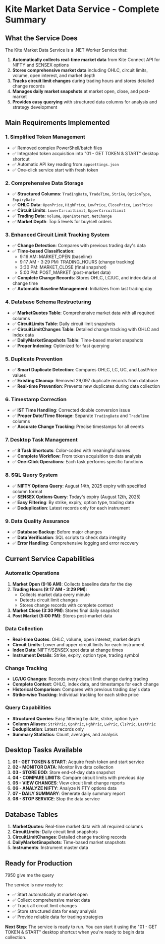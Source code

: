 # Kite Market Data Service - Complete Summary

## What the Service Does

The Kite Market Data Service is a .NET Worker Service that:

1. **Automatically collects real-time market data** from Kite Connect API for NIFTY and SENSEX options
2. **Stores comprehensive market data** including OHLC, circuit limits, volume, open interest, and market depth
3. **Tracks circuit limit changes** during trading hours and stores detailed change records
4. **Manages daily market snapshots** at market open, close, and post-market
5. **Provides easy querying** with structured data columns for analysis and strategy development

## Main Requirements Implemented

### 1. **Simplified Token Management**
- ✅ Removed complex PowerShell/batch files
- ✅ Integrated token acquisition into "01 - GET TOKEN & START" desktop shortcut
- ✅ Automatic API key reading from `appsettings.json`
- ✅ One-click service start with fresh token

### 2. **Comprehensive Data Storage**
- ✅ **Structured Columns**: `TradingDate`, `TradeTime`, `Strike`, `OptionType`, `ExpiryDate`
- ✅ **OHLC Data**: `OpenPrice`, `HighPrice`, `LowPrice`, `ClosePrice`, `LastPrice`
- ✅ **Circuit Limits**: `LowerCircuitLimit`, `UpperCircuitLimit`
- ✅ **Trading Data**: `Volume`, `OpenInterest`, `NetChange`
- ✅ **Market Depth**: Top 5 levels for buy/sell orders

### 3. **Enhanced Circuit Limit Tracking System**
- ✅ **Change Detection**: Compares with previous trading day's data
- ✅ **Time-based Classification**: 
  - 9:16 AM: MARKET_OPEN (baseline)
  - 9:17 AM - 3:29 PM: TRADING_HOURS (change tracking)
  - 3:30 PM: MARKET_CLOSE (final snapshot)
  - 5:00 PM: POST_MARKET (post-market data)
- ✅ **Complete Change Records**: Stores OHLC, LC/UC, and index data at change time
- ✅ **Automatic Baseline Management**: Initializes from last trading day

### 4. **Database Schema Restructuring**
- ✅ **MarketQuotes Table**: Comprehensive market data with all required columns
- ✅ **CircuitLimits Table**: Daily circuit limit snapshots
- ✅ **CircuitLimitChanges Table**: Detailed change tracking with OHLC and index data
- ✅ **DailyMarketSnapshots Table**: Time-based market snapshots
- ✅ **Proper Indexing**: Optimized for fast querying

### 5. **Duplicate Prevention**
- ✅ **Smart Duplicate Detection**: Compares OHLC, LC, UC, and LastPrice values
- ✅ **Existing Cleanup**: Removed 29,097 duplicate records from database
- ✅ **Real-time Prevention**: Prevents new duplicates during data collection

### 6. **Timestamp Correction**
- ✅ **IST Time Handling**: Corrected double conversion issue
- ✅ **Proper Date/Time Storage**: Separate `TradingDate` and `TradeTime` columns
- ✅ **Accurate Change Tracking**: Precise timestamps for all events

### 7. **Desktop Task Management**
- ✅ **8 Task Shortcuts**: Color-coded with meaningful names
- ✅ **Complete Workflow**: From token acquisition to data analysis
- ✅ **One-Click Operations**: Each task performs specific functions

### 8. **SQL Query System**
- ✅ **NIFTY Options Query**: August 14th, 2025 expiry with specified column format
- ✅ **SENSEX Options Query**: Today's expiry (August 12th, 2025)
- ✅ **Easy Filtering**: By strike, expiry, option type, trading date
- ✅ **Deduplication**: Latest records only for each instrument

### 9. **Data Quality Assurance**
- ✅ **Database Backup**: Before major changes
- ✅ **Data Verification**: SQL scripts to check data integrity
- ✅ **Error Handling**: Comprehensive logging and error recovery

## Current Service Capabilities

### **Automatic Operations**
1. **Market Open (9:16 AM)**: Collects baseline data for the day
2. **Trading Hours (9:17 AM - 3:29 PM)**: 
   - Collects market data every minute
   - Detects circuit limit changes
   - Stores change records with complete context
3. **Market Close (3:30 PM)**: Stores final daily snapshot
4. **Post Market (5:00 PM)**: Stores post-market data

### **Data Collection**
- **Real-time Quotes**: OHLC, volume, open interest, market depth
- **Circuit Limits**: Lower and upper circuit limits for each instrument
- **Index Data**: NIFTY/SENSEX spot data at change times
- **Instrument Details**: Strike, expiry, option type, trading symbol

### **Change Tracking**
- **LC/UC Changes**: Records every circuit limit change during trading
- **Complete Context**: OHLC, index data, and timestamps for each change
- **Historical Comparison**: Compares with previous trading day's data
- **Strike-wise Tracking**: Individual tracking for each strike price

### **Query Capabilities**
- **Structured Queries**: Easy filtering by date, strike, option type
- **Column Aliases**: `StrkPric`, `OpnPric`, `HghPric`, `LwPric`, `ClsPric`, `LastPric`
- **Deduplication**: Latest records only
- **Summary Statistics**: Count, averages, and analysis

## Desktop Tasks Available

1. **01 - GET TOKEN & START**: Acquire fresh token and start service
2. **02 - MONITOR DATA**: Monitor live data collection
3. **03 - STORE EOD**: Store end-of-day data snapshot
4. **04 - COMPARE LIMITS**: Compare circuit limits with previous day
5. **05 - VIEW CHANGES**: View circuit limit change reports
6. **06 - ANALYZE NIFTY**: Analyze NIFTY options data
7. **07 - DAILY SUMMARY**: Generate daily summary report
8. **08 - STOP SERVICE**: Stop the data service

## Database Tables

1. **MarketQuotes**: Real-time market data with all required columns
2. **CircuitLimits**: Daily circuit limit snapshots
3. **CircuitLimitChanges**: Detailed change tracking records
4. **DailyMarketSnapshots**: Time-based market snapshots
5. **Instruments**: Instrument master data

## Ready for Production
7950 give me the query

The service is now ready to:
- ✅ Start automatically at market open
- ✅ Collect comprehensive market data
- ✅ Track all circuit limit changes
- ✅ Store structured data for easy analysis
- ✅ Provide reliable data for trading strategies

**Next Step**: The service is ready to run. You can start it using the "01 - GET TOKEN & START" desktop shortcut when you're ready to begin data collection.
